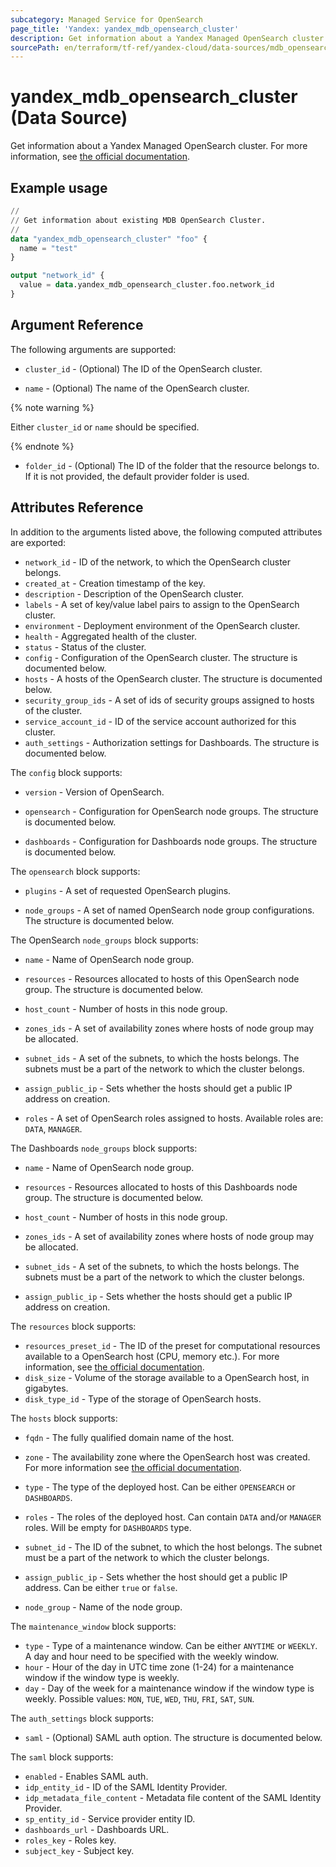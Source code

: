 ```yaml
---
subcategory: Managed Service for OpenSearch
page_title: 'Yandex: yandex_mdb_opensearch_cluster'
description: Get information about a Yandex Managed OpenSearch cluster.
sourcePath: en/terraform/tf-ref/yandex-cloud/data-sources/mdb_opensearch_cluster.md
---
```


# yandex_mdb_opensearch_cluster (Data Source)

Get information about a Yandex Managed OpenSearch cluster. For more information, see [the official documentation](https://yandex.cloud/docs/managed-opensearch/concepts).

## Example usage

```terraform
//
// Get information about existing MDB OpenSearch Cluster.
//
data "yandex_mdb_opensearch_cluster" "foo" {
  name = "test"
}

output "network_id" {
  value = data.yandex_mdb_opensearch_cluster.foo.network_id
}
```

## Argument Reference

The following arguments are supported:

* `cluster_id` - (Optional) The ID of the OpenSearch cluster.

* `name` - (Optional) The name of the OpenSearch cluster.

{% note warning %}

Either `cluster_id` or `name` should be specified.

{% endnote %}


* `folder_id` - (Optional) The ID of the folder that the resource belongs to. If it is not provided, the default provider folder is used.

## Attributes Reference

In addition to the arguments listed above, the following computed attributes are exported:

* `network_id` - ID of the network, to which the OpenSearch cluster belongs.
* `created_at` - Creation timestamp of the key.
* `description` - Description of the OpenSearch cluster.
* `labels` - A set of key/value label pairs to assign to the OpenSearch cluster.
* `environment` - Deployment environment of the OpenSearch cluster.
* `health` - Aggregated health of the cluster.
* `status` - Status of the cluster.
* `config` - Configuration of the OpenSearch cluster. The structure is documented below.
* `hosts` - A hosts of the OpenSearch cluster. The structure is documented below.
* `security_group_ids` - A set of ids of security groups assigned to hosts of the cluster.
* `service_account_id` - ID of the service account authorized for this cluster.
* `auth_settings` - Authorization settings for Dashboards. The structure is documented below.

The `config` block supports:

* `version` - Version of OpenSearch.

* `opensearch` - Configuration for OpenSearch node groups. The structure is documented below.

* `dashboards` - Configuration for Dashboards node groups. The structure is documented below.

The `opensearch` block supports:

* `plugins` - A set of requested OpenSearch plugins.

* `node_groups` - A set of named OpenSearch node group configurations. The structure is documented below.

The OpenSearch `node_groups` block supports:

* `name` - Name of OpenSearch node group.

* `resources` - Resources allocated to hosts of this OpenSearch node group. The structure is documented below.

* `host_count` - Number of hosts in this node group.

* `zones_ids` - A set of availability zones where hosts of node group may be allocated.

* `subnet_ids` - A set of the subnets, to which the hosts belongs. The subnets must be a part of the network to which the cluster belongs.

* `assign_public_ip` - Sets whether the hosts should get a public IP address on creation.

* `roles` - A set of OpenSearch roles assigned to hosts. Available roles are: `DATA`, `MANAGER`.

The Dashboards `node_groups` block supports:

* `name` - Name of OpenSearch node group.

* `resources` - Resources allocated to hosts of this Dashboards node group. The structure is documented below.

* `host_count` - Number of hosts in this node group.

* `zones_ids` - A set of availability zones where hosts of node group may be allocated.

* `subnet_ids` - A set of the subnets, to which the hosts belongs. The subnets must be a part of the network to which the cluster belongs.

* `assign_public_ip` - Sets whether the hosts should get a public IP address on creation.

The `resources` block supports:

* `resources_preset_id` - The ID of the preset for computational resources available to a OpenSearch host (CPU, memory etc.). For more information, see [the official documentation](https://yandex.cloud/docs/managed-opensearch/concepts/instance-types).
* `disk_size` - Volume of the storage available to a OpenSearch host, in gigabytes.
* `disk_type_id` - Type of the storage of OpenSearch hosts.

The `hosts` block supports:

* `fqdn` - The fully qualified domain name of the host.

* `zone` - The availability zone where the OpenSearch host was created. For more information see [the official documentation](https://yandex.cloud/docs/overview/concepts/geo-scope).

* `type` - The type of the deployed host. Can be either `OPENSEARCH` or `DASHBOARDS`.

* `roles` - The roles of the deployed host. Can contain `DATA` and/or `MANAGER` roles. Will be empty for `DASHBOARDS` type.

* `subnet_id` - The ID of the subnet, to which the host belongs. The subnet must be a part of the network to which the cluster belongs.

* `assign_public_ip` - Sets whether the host should get a public IP address. Can be either `true` or `false`.

* `node_group` - Name of the node group.

The `maintenance_window` block supports:

* `type` - Type of a maintenance window. Can be either `ANYTIME` or `WEEKLY`. A day and hour need to be specified with the weekly window.
* `hour` - Hour of the day in UTC time zone (1-24) for a maintenance window if the window type is weekly.
* `day` - Day of the week for a maintenance window if the window type is weekly. Possible values: `MON`, `TUE`, `WED`, `THU`, `FRI`, `SAT`, `SUN`.

The `auth_settings` block supports:

* `saml` - (Optional) SAML auth option. The structure is documented below.

The `saml` block supports:

* `enabled` - Enables SAML auth.
* `idp_entity_id` - ID of the SAML Identity Provider.
* `idp_metadata_file_content` - Metadata file content of the SAML Identity Provider.
* `sp_entity_id` - Service provider entity ID.
* `dashboards_url` - Dashboards URL.
* `roles_key` - Roles key.
* `subject_key` - Subject key.
